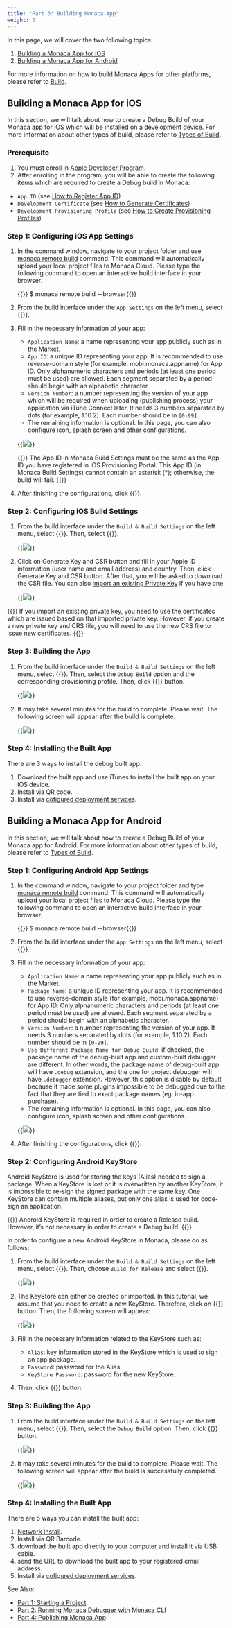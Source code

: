 ```yaml
---
title: "Part 3: Building Monaca App"
weight: 3
---
```


In this page, we will cover the two following topics:

1.  [Building a Monaca App for iOS](#cli-building-for-ios)
2.  [Building a Monaca App for Android](#cli-building-for-android)

For more information on how to build Monaca Apps for other platforms,
please refer to [Build](/en/products_guide/monaca_ide/build).

##  Building a Monaca App for iOS

In this section, we will talk about how to create a Debug Build of your
Monaca app for iOS which will be installed on a development device. For
more information about other types of build, please refer to [Types of Build](/en/products_guide/monaca_ide/build/ios/build_ios/#types_of_build_ios).

### Prerequisite

1.  You must enroll in [Apple Developer
    Program](https://developer.apple.com/programs/).
2.  After enrolling in the program, you will be able to create the
    following items which are required to create a Debug build in
    Monaca:

-   `App ID` (see [How to Register App ID](/en/products_guide/monaca_ide/build/ios/build_ios/#register_appid))
-   `Development Certificate` (see [How to Generate Certificates](/en/products_guide/monaca_ide/build/ios/build_ios/#create_cer))
-   `Development Provisioning Profile` (see [How to Create Provisioning Profiles](/en/products_guide/monaca_ide/build/ios/build_ios/#register_provisioning))

### Step 1: Configuring iOS App Settings

1.  In the command window, navigate to your project folder and use [monaca remote build](/en/products_guide/monaca_cli/cli_commands/#monaca-remote-build) command. This command will automatically
    upload your local project files to Monaca Cloud. Please type the
    following command to open an interactive build interface in your
    browser.

    {{<highlight bash>}}
    $ monaca remote build --browser{{</highlight>}}

2.  From the build interface under the `App Settings` on the left menu, select {{<guilabel name="iOS">}}.
3.  Fill in the necessary information of your app:

    -   `Application Name`: a name representing your app publicly such as in the Market.
    -   `App ID`: a unique ID representing your app. It is recommended to use reverse-domain style (for example, mobi.monaca.appname) for App ID. Only alphanumeric characters and periods (at least one period must be used) are allowed. Each segment separated by a period should begin with an alphabetic character.
    -   `Version Number`: a number representing the version of your app which will be required when uploading (publishing process) your application via iTune Connect later. It needs 3 numbers separated by dots (for example, 1.10.2). Each number should be in `[0-99]`.
    -   The remaining information is optional. In this page, you can also configure icon, splash screen and other configurations.

    {{<img src="/images/monaca_cli/tutorial/building_app/ios_1.png">}}

    {{<warning>}}
        The App ID in Monaca Build Settings must be the same as the App ID you have registered in iOS Provisioning Portal. This App ID (in Monaca Build Settings) cannot contain an asterisk (*); otherwise, the build will fail.
    {{</warning>}}

4.  After finishing the configurations, click {{<guilabel name="Save">}}.

### Step 2: Configuring iOS Build Settings

1.  From the build interface under the `Build & Build Settings` on the
    left menu, select {{<guilabel name="iOS">}}. Then, select {{<guilabel name="Manage build settings">}}.

    {{<img src="/images/monaca_cli/tutorial/building_app/ios_8.png">}}

2.  Click on Generate Key and CSR button and fill in your Apple ID
    information (user name and email address) and country. Then, click
    Generate Key and CSR button. After that, you will be asked to
    download the CSR file. You can also [import an existing Private Key](/en/products_guide/monaca_ide/build/ios/import_export/#import-into-monaca) if you
    have one.

    {{<img src="/images/monaca_cli/tutorial/building_app/ios_2.png">}}   

{{<note>}} 
    If you import an existing private key, you need to use the certificates which are issued based on that imported private key. However, if you create a new private key and CRS file, you will need to use the new CRS file to issue new certificates.
{{</note>}}

### Step 3: Building the App

1.  From the build interface under the `Build & Build Settings` on the
    left menu, select {{<guilabel name="iOS">}}. Then, select the `Debug Build` option and the
    corresponding provisioning profile. Then, click {{<guilabel name="Start Build">}} button.

    {{<img src="/images/monaca_cli/tutorial/building_app/ios_3.png">}}   

2.  It may take several minutes for the build to complete. Please wait.
    The following screen will appear after the build is complete.

    {{<img src="/images/monaca_cli/tutorial/building_app/ios_4.png">}}   

### Step 4: Installing the Built App

There are 3 ways to install the debug built app:

1.  Download the built app and use iTunes to install the built app on your iOS device.
2.  Install via QR code.
3.  Install via [cofigured deployment services](/en/products_guide/monaca_ide/monaca_ci/supported_services).

##  Building a Monaca App for Android

In this section, we will talk about how to create a Debug Build of your
Monaca app for Android. For more information about other types of build,
please refer to [Types of Build](/en/products_guide/monaca_ide/build/build_android/#types_of_build_android).

### Step 1: Configuring Android App Settings

1.  In the command window, navigate to your project folder and type [monaca remote build](/en/products_guide/monaca_cli/cli_commands/#monaca-remote-build) command. This command will automatically upload your local project files to Monaca Cloud. Please type the following command to open an interactive build interface in your browser.

    {{<highlight bash>}}
    $ monaca remote build --browser{{</highlight>}}

2.  From the build interface under the `App Settings` on the left menu, select {{<guilabel name="Android">}}.
3.  Fill in the necessary information of your app:

    - `Application Name`: a name representing your app publicly such as in the Market.
    - `Package Name`: a unique ID representing your app. It is recommended to use reverse-domain style (for example, mobi.monaca.appname) for App ID. Only alphanumeric characters and periods (at least one period must be used) are allowed. Each segment separated by a period should begin with an alphabetic character.
    - `Version Number`: a number representing the version of your app. It needs 3 numbers separated by dots (for example, 1.10.2). Each number should be in `[0-99]`.
    - `Use Different Package Name for Debug Build`: if checked, the package name of the debug-built app and custom-built debugger are different. In other words, the package name of debug-built app will have `.debug` extension, and the one for project debugger will have `.debugger` extension. However, this option is disable by default because it made some plugins impossible to be debugged due to the fact that they are tied to exact package names (eg. in-app purchase).
    - The remaining information is optional. In this page, you can also configure icon, splash screen and other configurations.

    {{<img src="/images/monaca_cli/tutorial/building_app/android_1.png">}}   

4.  After finishing the configurations, click {{<guilabel name="Save">}}.

### Step 2: Configuring Android KeyStore

Android KeyStore is used for storing the keys (Alias) needed to sign a
package. When a KeyStore is lost or it is overwritten by another
KeyStore, it is impossible to re-sign the signed package with the same
key. One KeyStore can contain multiple aliases, but only one alias is
used for code-sign an application.

{{<note>}}
    Android KeyStore is required in order to create a Release build. However, it’s not necessary in order to create a Debug build.
{{</note>}}

In order to configure a new Android KeyStore in Monaca, please do as
follows:

1.  From the build interface under the `Build & Build Settings` on the
    left menu, select {{<guilabel name="Android">}}. Then, choose `Build for Release` and select {{<guilabel name="Manage KeyStore and Alias">}}.

    {{<img src="/images/monaca_cli/tutorial/building_app/android_2.png">}}

2.  The KeyStore can either be created or imported. In this tutorial, we
    assume that you need to create a new KeyStore. Therefore, click on {{<guilabel name="Clear and Generate New">}} button. Then, the following screen will appear:

    {{<img src="/images/monaca_cli/tutorial/building_app/android_3.png">}}

3.  Fill in the necessary information related to the KeyStore such as:

    -   `Alias`: key information stored in the KeyStore which is used to sign an app package.
    -   `Password`: password for the Alias.
    -   `KeyStore Password`: password for the new KeyStore.

4.  Then, click {{<guilabel name="Generate KeyStore and Alias">}} button.

### Step 3: Building the App

1.  From the build interface under the `Build & Build Settings` on the
    left menu, select {{<guilabel name="Android">}}. Then, select the `Debug Build` option.
    Then, click {{<guilabel name="Start Build">}} button.

    {{<img src="/images/monaca_cli/tutorial/building_app/android_4.png">}}

2.  It may take several minutes for the build to complete. Please wait.
    The following screen will appear after the build is successfully
    completed.

    {{<img src="/images/monaca_cli/tutorial/building_app/android_5.png">}}

### Step 4: Installing the Built App

There are 5 ways you can install the built app:

1.  [Network Install](/en/products_guide/debugger/installation/debugger_android/#network-android).
2.  Install via QR Barcode.
3.  download the built app directly to your computer and install it via
    USB cable.
4.  send the URL to download the built app to your registered email
    address.
5.  Install via [cofigured deployment services](/en/products_guide/monaca_ide/monaca_ci/supported_services).

See Also:

- [Part 1: Starting a Project](../starting_project)
- [Part 2: Running Monaca Debugger with Monaca CLI](../testing_debugging)
- [Part 4: Publishing Monaca App](../publishing_app)
